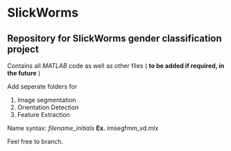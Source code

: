 # SlickWorms
##  Repository for SlickWorms gender classification project

Contains all *MATLAB* code as well as other files ( **to be added if required, in the future** )

Add seperate folders for 
1. Image segmentation
2. Orientation Detection
3. Feature Extraction

Name syntax: *filename_initials*
            **Ex.** imsegfmm_vd.mlx
              

Feel free to branch. 

